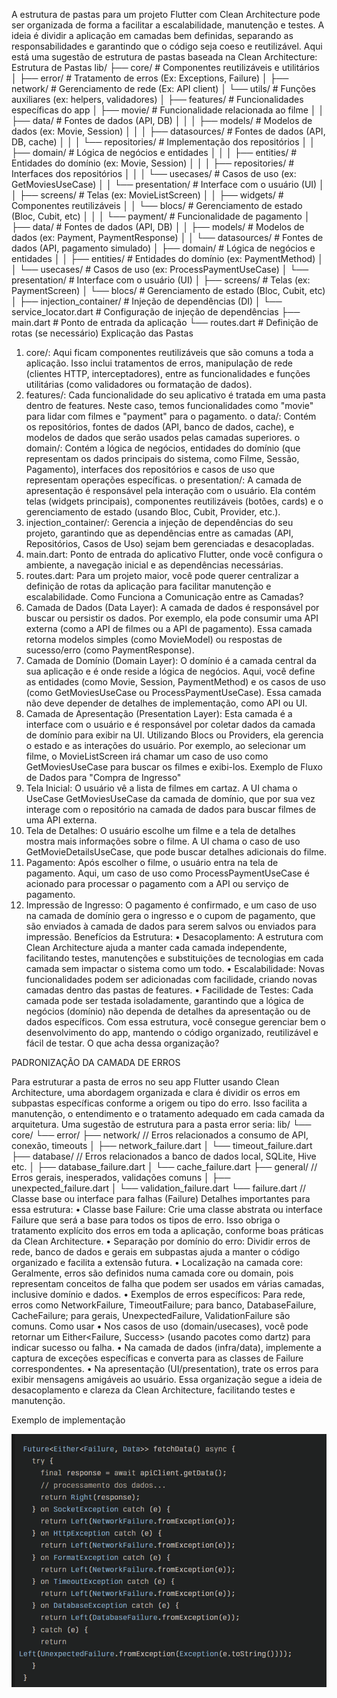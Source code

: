 A estrutura de pastas para um projeto Flutter com Clean Architecture pode ser organizada de forma a facilitar a escalabilidade, manutenção e testes. A ideia é dividir a aplicação em camadas bem definidas, separando as responsabilidades e garantindo que o código seja coeso e reutilizável.
Aqui está uma sugestão de estrutura de pastas baseada na Clean Architecture:
Estrutura de Pastas
lib/
├── core/                          # Componentes reutilizáveis e utilitários
│   ├── error/                     # Tratamento de erros (Ex: Exceptions, Failure)
│   ├── network/                   # Gerenciamento de rede (Ex: API client)
│   └── utils/                     # Funções auxiliares (ex: helpers, validadores)
│
├── features/                      # Funcionalidades específicas do app
│   ├── movie/                     # Funcionalidade relacionada ao filme
│   │   ├── data/                  # Fontes de dados (API, DB)
│   │   │   ├── models/            # Modelos de dados (ex: Movie, Session)
│   │   │   ├── datasources/       # Fontes de dados (API, DB, cache)
│   │   │   └── repositories/      # Implementação dos repositórios
│   │   ├── domain/                # Lógica de negócios e entidades
│   │   │   ├── entities/          # Entidades do domínio (ex: Movie, Session)
│   │   │   ├── repositories/      # Interfaces dos repositórios
│   │   │   └── usecases/          # Casos de uso (ex: GetMoviesUseCase)
│   │   └── presentation/          # Interface com o usuário (UI)
│   │       ├── screens/           # Telas (ex: MovieListScreen)
│   │       ├── widgets/           # Componentes reutilizáveis
│   │       └── blocs/             # Gerenciamento de estado (Bloc, Cubit, etc)
│   │
│   └── payment/                   # Funcionalidade de pagamento
│       ├── data/                  # Fontes de dados (API, DB)
│       │   ├── models/            # Modelos de dados (ex: Payment, PaymentResponse)
│       │   └── datasources/       # Fontes de dados (API, pagamento simulado)
│       ├── domain/                # Lógica de negócios e entidades
│       │   ├── entities/          # Entidades do domínio (ex: PaymentMethod)
│       │   └── usecases/          # Casos de uso (ex: ProcessPaymentUseCase)
│       └── presentation/          # Interface com o usuário (UI)
│           ├── screens/           # Telas (ex: PaymentScreen)
│           └── blocs/             # Gerenciamento de estado (Bloc, Cubit, etc)
│
├── injection_container/           # Injeção de dependências (DI)
│   └── service_locator.dart       # Configuração de injeção de dependências
├── main.dart                      # Ponto de entrada da aplicação
└── routes.dart                    # Definição de rotas (se necessário)
Explicação das Pastas
1.	core/: Aqui ficam componentes reutilizáveis que são comuns a toda a aplicação. Isso inclui tratamentos de erros, manipulação de rede (clientes HTTP, interceptadores),  entre as funcionalidades e funções utilitárias (como validadores ou formatação de dados).
2.	features/: Cada funcionalidade do seu aplicativo é tratada em uma pasta dentro de features. Neste caso, temos funcionalidades como "movie" para lidar com filmes e "payment" para o pagamento.
o	data/: Contém os repositórios, fontes de dados (API, banco de dados, cache), e modelos de dados que serão usados pelas camadas superiores.
o	domain/: Contém a lógica de negócios, entidades do domínio (que representam os dados principais do sistema, como Filme, Sessão, Pagamento), interfaces dos repositórios e casos de uso que representam operações específicas.
o	presentation/: A camada de apresentação é responsável pela interação com o usuário. Ela contém telas (widgets principais), componentes reutilizáveis (botões, cards) e o gerenciamento de estado (usando Bloc, Cubit, Provider, etc.).
3.	injection_container/: Gerencia a injeção de dependências do seu projeto, garantindo que as dependências entre as camadas (API, Repositórios, Casos de Uso) sejam bem gerenciadas e desacopladas.
4.	main.dart: Ponto de entrada do aplicativo Flutter, onde você configura o ambiente, a navegação inicial e as dependências necessárias.
5.	routes.dart: Para um projeto maior, você pode querer centralizar a definição de rotas da aplicação para facilitar manutenção e escalabilidade.
Como Funciona a Comunicação entre as Camadas?
1.	Camada de Dados (Data Layer): A camada de dados é responsável por buscar ou persistir os dados. Por exemplo, ela pode consumir uma API externa (como a API de filmes ou a API de pagamento). Essa camada retorna modelos simples (como MovieModel) ou respostas de sucesso/erro (como PaymentResponse).
2.	Camada de Domínio (Domain Layer): O domínio é a camada central da sua aplicação e é onde reside a lógica de negócios. Aqui, você define as entidades (como Movie, Session, PaymentMethod) e os casos de uso (como GetMoviesUseCase ou ProcessPaymentUseCase). Essa camada não deve depender de detalhes de implementação, como API ou UI.
3.	Camada de Apresentação (Presentation Layer): Esta camada é a interface com o usuário e é responsável por coletar dados da camada de domínio para exibir na UI. Utilizando Blocs ou Providers, ela gerencia o estado e as interações do usuário. Por exemplo, ao selecionar um filme, o MovieListScreen irá chamar um caso de uso como GetMoviesUseCase para buscar os filmes e exibi-los.
Exemplo de Fluxo de Dados para "Compra de Ingresso"
1.	Tela Inicial: O usuário vê a lista de filmes em cartaz. A UI chama o UseCase GetMoviesUseCase da camada de domínio, que por sua vez interage com o repositório na camada de dados para buscar filmes de uma API externa.
2.	Tela de Detalhes: O usuário escolhe um filme e a tela de detalhes mostra mais informações sobre o filme. A UI chama o caso de uso GetMovieDetailsUseCase, que pode buscar detalhes adicionais do filme.
3.	Pagamento: Após escolher o filme, o usuário entra na tela de pagamento. Aqui, um caso de uso como ProcessPaymentUseCase é acionado para processar o pagamento com a API ou serviço de pagamento.
4.	Impressão de Ingresso: O pagamento é confirmado, e um caso de uso na camada de domínio gera o ingresso e o cupom de pagamento, que são enviados à camada de dados para serem salvos ou enviados para impressão.
Benefícios da Estrutura:
•	Desacoplamento: A estrutura com Clean Architecture ajuda a manter cada camada independente, facilitando testes, manutenções e substituições de tecnologias em cada camada sem impactar o sistema como um todo.
•	Escalabilidade: Novas funcionalidades podem ser adicionadas com facilidade, criando novas camadas dentro das pastas de features.
•	Facilidade de Testes: Cada camada pode ser testada isoladamente, garantindo que a lógica de negócios (domínio) não dependa de detalhes da apresentação ou de dados específicos.
Com essa estrutura, você consegue gerenciar bem o desenvolvimento do app, mantendo o código organizado, reutilizável e fácil de testar. O que acha dessa organização?

PADRONIZAÇÃO DA CAMADA DE ERROS 

Para estruturar a pasta de erros no seu app Flutter usando Clean Architecture, uma abordagem organizada e clara é dividir os erros em subpastas específicas conforme a origem ou tipo do erro. Isso facilita a manutenção, o entendimento e o tratamento adequado em cada camada da arquitetura.
Uma sugestão de estrutura para a pasta error seria:
lib/
 └── core/
      └── error/
           ├── network/         // Erros relacionados a consumo de API, conexão, timeouts
           │     ├── network_failure.dart
           │     └── timeout_failure.dart
           ├── database/        // Erros relacionados a banco de dados local, SQLite, Hive etc.
           │     ├── database_failure.dart
           │     └── cache_failure.dart
           ├── general/         // Erros gerais, inesperados, validações comuns
           │     ├── unexpected_failure.dart
           │     └── validation_failure.dart
           └── failure.dart     // Classe base ou interface para falhas (Failure)
Detalhes importantes para essa estrutura:
•	Classe base Failure: Crie uma classe abstrata ou interface Failure que será a base para todos os tipos de erro. Isso obriga o tratamento explícito dos erros em toda a aplicação, conforme boas práticas da Clean Architecture.
•	Separação por domínio do erro: Dividir erros de rede, banco de dados e gerais em subpastas ajuda a manter o código organizado e facilita a extensão futura.
•	Localização na camada core: Geralmente, erros são definidos numa camada core ou domain, pois representam conceitos de falha que podem ser usados em várias camadas, inclusive domínio e dados.
•	Exemplos de erros específicos: Para rede, erros como NetworkFailure, TimeoutFailure; para banco, DatabaseFailure, CacheFailure; para gerais, UnexpectedFailure, ValidationFailure são comuns.
Como usar
•	Nos casos de uso (domain/usecases), você pode retornar um Either<Failure, Success> (usando pacotes como dartz) para indicar sucesso ou falha.
•	Na camada de dados (infra/data), implemente a captura de exceções específicas e converta para as classes de Failure correspondentes.
•	Na apresentação (UI/presentation), trate os erros para exibir mensagens amigáveis ao usuário.
Essa organização segue a ideia de desacoplamento e clareza da Clean Architecture, facilitando testes e manutenção.

Exemplo de implementação
 
![alt text](image.png)